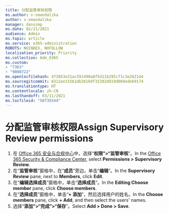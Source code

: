 ```yaml
---
title: 分配监管审核权限
ms.author: v-smandalika
author: v-smandalika
manager: dansimp
ms.date: 02/21/2021
audience: Admin
ms.topic: article
ms.service: o365-administration
ROBOTS: NOINDEX, NOFOLLOW
localization_priority: Priority
ms.collection: Adm_O365
ms.custom:
- "7363"
- "9000722"
ms.openlocfilehash: 473053e31ac591490a8f5d11b295c71c3e2821d4
ms.sourcegitcommit: 6312ee31561db36104f32282d019d069ede69174
ms.translationtype: HT
ms.contentlocale: zh-CN
ms.lasthandoff: 03/11/2021
ms.locfileid: "50735544"
---
```

# <a name="assign-supervisory-review-permissions"></a><span data-ttu-id="3aa71-102">分配监管审核权限</span><span class="sxs-lookup"><span data-stu-id="3aa71-102">Assign Supervisory Review permissions</span></span>

1. <span data-ttu-id="3aa71-103">在 [Office 365 安全与合规中心](https://sip.protection.office.com/homepage)中，选择“**权限”>“监管审核**”。</span><span class="sxs-lookup"><span data-stu-id="3aa71-103">In the [Office 365 Security & Compliance Center](https://sip.protection.office.com/homepage), select **Permissions > Supervisory Review**.</span></span>
2. <span data-ttu-id="3aa71-104">在“**监管审核**”窗格中，在“**成员**”旁边，单击“**编辑**”。</span><span class="sxs-lookup"><span data-stu-id="3aa71-104">In the **Supervisory Review** pane, next to **Members**, click **Edit**.</span></span>
3. <span data-ttu-id="3aa71-105">在“**编辑选择成员**”窗格中，单击“**选择成员**”。</span><span class="sxs-lookup"><span data-stu-id="3aa71-105">In the **Editing Choose member** pane, click **Choose members**.</span></span>
4. <span data-ttu-id="3aa71-106">在“**选择成员**”窗格中，单击“**+ 添加**”，然后选择用户的姓名。</span><span class="sxs-lookup"><span data-stu-id="3aa71-106">In the **Choose members** pane, click **+ Add**, and then select the users' names.</span></span>
5. <span data-ttu-id="3aa71-107">选择“**添加”>“完成”>“保存**”。</span><span class="sxs-lookup"><span data-stu-id="3aa71-107">Select **Add > Done > Save**.</span></span>